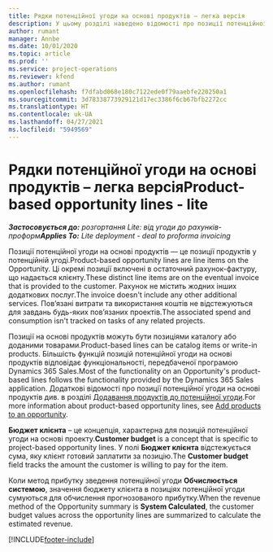 ```yaml
---
title: Рядки потенційної угоди на основі продуктів – легка версія
description: У цьому розділі наведено відомості про позиції потенційної угоди на основі продуктів у Project Operations.
author: rumant
manager: Annbe
ms.date: 10/01/2020
ms.topic: article
ms.prod: ''
ms.service: project-operations
ms.reviewer: kfend
ms.author: rumant
ms.openlocfilehash: f7dfabd068e180c7122ede0f79aaebfe220250a1
ms.sourcegitcommit: 3d78338773929121d17ec3386f6cb67bfb2272cc
ms.translationtype: HT
ms.contentlocale: uk-UA
ms.lasthandoff: 04/27/2021
ms.locfileid: "5949569"
---
```

# <a name="product-based-opportunity-lines---lite"></a><span data-ttu-id="b07b6-103">Рядки потенційної угоди на основі продуктів – легка версія</span><span class="sxs-lookup"><span data-stu-id="b07b6-103">Product-based opportunity lines - lite</span></span>

<span data-ttu-id="b07b6-104">_**Застосовується до:** розгортання Lite: від угоди до рахунків-проформ_</span><span class="sxs-lookup"><span data-stu-id="b07b6-104">_**Applies To:** Lite deployment - deal to proforma invoicing_</span></span>

<span data-ttu-id="b07b6-105">Позиції потенційної угоди на основі продуктів — це позиції продуктів у потенційній угоді.</span><span class="sxs-lookup"><span data-stu-id="b07b6-105">Product-based opportunity lines are line items on the Opportunity.</span></span> <span data-ttu-id="b07b6-106">Ці окремі позиції включені в остаточний рахунок-фактуру, що надається клієнту.</span><span class="sxs-lookup"><span data-stu-id="b07b6-106">These distinct line items are on the eventual invoice that is provided to the customer.</span></span> <span data-ttu-id="b07b6-107">Рахунок не містить жодних інших додаткових послуг.</span><span class="sxs-lookup"><span data-stu-id="b07b6-107">The invoice doesn't include any other additional services.</span></span> <span data-ttu-id="b07b6-108">Пов’язані витрати та використання коштів не відстежуються для завдань будь-яких пов’язаних проектів.</span><span class="sxs-lookup"><span data-stu-id="b07b6-108">The associated spend and consumption isn't tracked on tasks of any related projects.</span></span>

<span data-ttu-id="b07b6-109">Позиції на основі продуктів можуть бути позиціями каталогу або доданими товарами.</span><span class="sxs-lookup"><span data-stu-id="b07b6-109">Product-based lines can be catalog items or write-in products.</span></span> <span data-ttu-id="b07b6-110">Більшість функцій позицій потенційної угоди на основі продуктів відповідає функціональності, передбаченої програмою Dynamics 365 Sales.</span><span class="sxs-lookup"><span data-stu-id="b07b6-110">Most of the functionality on an Opportunity's product-based lines follows the functionality provided by the Dynamics 365 Sales application.</span></span> <span data-ttu-id="b07b6-111">Додаткові відомості про позиції потенційної угоди на основі продуктів див. в розділі [Додавання продуктів до потенційної угоди](/dynamics365/sales-enterprise/add-products-opportunity).</span><span class="sxs-lookup"><span data-stu-id="b07b6-111">For more information about product-based opportunity lines, see [Add products to an opportunity](/dynamics365/sales-enterprise/add-products-opportunity).</span></span>

<span data-ttu-id="b07b6-112">**Бюджет клієнта** – це концепція, характерна для позицій потенційної угоди на основі проекту.</span><span class="sxs-lookup"><span data-stu-id="b07b6-112">**Customer budget** is a concept that is specific to project-based opportunity lines.</span></span> <span data-ttu-id="b07b6-113">У полі **Бюджет клієнта** відстежується сума, яку клієнт готовий заплатити за позицію.</span><span class="sxs-lookup"><span data-stu-id="b07b6-113">The **Customer budget** field tracks the amount the customer is willing to pay for the item.</span></span>

<span data-ttu-id="b07b6-114">Коли метод прибутку зведення потенційної угоди **Обчислюється системою**, значення бюджету клієнта в позиціях потенційної угоди сумуються для обчислення прогнозованого прибутку.</span><span class="sxs-lookup"><span data-stu-id="b07b6-114">When the revenue method of the Opportunity summary is **System Calculated**, the customer budget values across the opportunity lines are summarized to calculate the estimated revenue.</span></span> 



[!INCLUDE[footer-include](../../includes/footer-banner.md)]